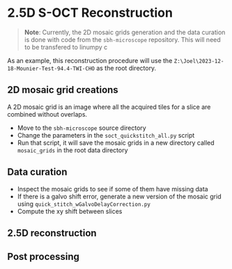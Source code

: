 # 2.5D S-OCT Reconstruction

> **Note**: Currently, the 2D mosaic grids generation and the data curation is done with code from the `sbh-microscope` repository. This will need to be transfered to linumpy
c

As an example, this reconstruction procedure will use the `Z:\Joel\2023-12-18-Mounier-Test-94.4-TWI-CHO` as the root directory.

## 2D mosaic grid creations

A 2D mosaic grid is an image where all the acquired tiles for a slice are combined without overlaps.

* Move to the `sbh-microscope` source directory
* Change the parameters in the `soct_quickstitch_all.py` script
* Run that script, it will save the mosaic grids in a new directory called `mosaic_grids` in the root data directory 

## Data curation

* Inspect the mosaic grids to see if some of them have missing data
* If there is a galvo shift error, generate a new version of the mosaic grid using `quick_stitch_wGalvoDelayCorrection.py`
* Compute the xy shift between slices

## 2.5D reconstruction

## Post processing